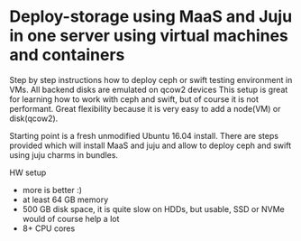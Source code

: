# Deploy-storage using MaaS and Juju in one server using virtual machines and containers

Step by step instructions how to deploy ceph or swift testing environment in VMs. All backend disks are emulated on qcow2 devices This setup is great for learning how to work with ceph and swift, but of course it is not performant. Great flexibility because it is very easy to add a node(VM) or disk(qcow2).

Starting point is a fresh unmodified Ubuntu 16.04 install. There are steps provided which will install MaaS and juju and allow to deploy ceph and swift using juju charms in bundles.

HW setup 
- more is better :)
- at least 64 GB memory
- 500 GB disk space, it is quite slow on HDDs, but usable, SSD or NVMe would of course help a lot
- 8+ CPU cores
